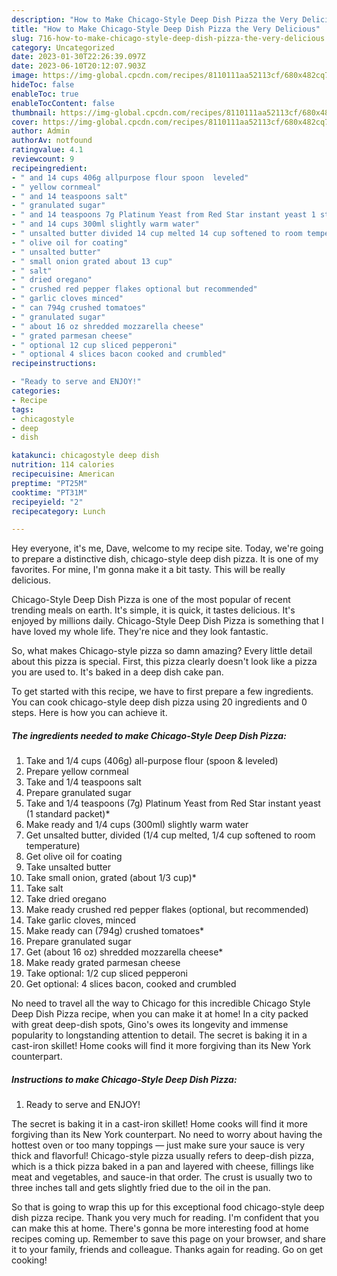```yaml
---
description: "How to Make Chicago-Style Deep Dish Pizza the Very Delicious"
title: "How to Make Chicago-Style Deep Dish Pizza the Very Delicious"
slug: 716-how-to-make-chicago-style-deep-dish-pizza-the-very-delicious
category: Uncategorized
date: 2023-01-30T22:26:39.097Z
date: 2023-06-10T20:12:07.903Z
image: https://img-global.cpcdn.com/recipes/8110111aa52113cf/680x482cq70/chicago-style-deep-dish-pizza-recipe-main-photo.jpg
hideToc: false
enableToc: true
enableTocContent: false
thumbnail: https://img-global.cpcdn.com/recipes/8110111aa52113cf/680x482cq70/chicago-style-deep-dish-pizza-recipe-main-photo.jpg
cover: https://img-global.cpcdn.com/recipes/8110111aa52113cf/680x482cq70/chicago-style-deep-dish-pizza-recipe-main-photo.jpg
author: Admin
authorAv: notfound
ratingvalue: 4.1
reviewcount: 9
recipeingredient:
- " and 14 cups 406g allpurpose flour spoon  leveled"
- " yellow cornmeal"
- " and 14 teaspoons salt"
- " granulated sugar"
- " and 14 teaspoons 7g Platinum Yeast from Red Star instant yeast 1 standard packet"
- " and 14 cups 300ml slightly warm water"
- " unsalted butter divided 14 cup melted 14 cup softened to room temperature"
- " olive oil for coating"
- " unsalted butter"
- " small onion grated about 13 cup"
- " salt"
- " dried oregano"
- " crushed red pepper flakes optional but recommended"
- " garlic cloves minced"
- " can 794g crushed tomatoes"
- " granulated sugar"
- " about 16 oz shredded mozzarella cheese"
- " grated parmesan cheese"
- " optional 12 cup sliced pepperoni"
- " optional 4 slices bacon cooked and crumbled"
recipeinstructions:

- "Ready to serve and ENJOY!"
categories:
- Recipe
tags:
- chicagostyle
- deep
- dish

katakunci: chicagostyle deep dish 
nutrition: 114 calories
recipecuisine: American
preptime: "PT25M"
cooktime: "PT31M"
recipeyield: "2"
recipecategory: Lunch

---
```



Hey everyone, it's me, Dave, welcome to my recipe site. Today, we're going to prepare a distinctive dish, chicago-style deep dish pizza. It is one of my favorites. For mine, I'm gonna make it a bit tasty. This will be really delicious.

Chicago-Style Deep Dish Pizza is one of the most popular of recent trending meals on earth. It's simple, it is quick, it tastes delicious. It's enjoyed by millions daily. Chicago-Style Deep Dish Pizza is something that I have loved my whole life. They're nice and they look fantastic.

So, what makes Chicago-style pizza so damn amazing? Every little detail about this pizza is special. First, this pizza clearly doesn&#39;t look like a pizza you are used to. It&#39;s baked in a deep dish cake pan.


To get started with this recipe, we have to first prepare a few ingredients. You can cook chicago-style deep dish pizza using 20 ingredients and 0 steps. Here is how you can achieve it.

<!--inarticleads1-->

##### The ingredients needed to make Chicago-Style Deep Dish Pizza:

1. Take  and 1/4 cups (406g) all-purpose flour (spoon &amp; leveled)
1. Prepare  yellow cornmeal
1. Take  and 1/4 teaspoons salt
1. Prepare  granulated sugar
1. Take  and 1/4 teaspoons (7g) Platinum Yeast from Red Star instant yeast (1 standard packet)*
1. Make ready  and 1/4 cups (300ml) slightly warm water
1. Get  unsalted butter, divided (1/4 cup melted, 1/4 cup softened to room temperature)
1. Get  olive oil for coating
1. Take  unsalted butter
1. Take  small onion, grated (about 1/3 cup)*
1. Take  salt
1. Take  dried oregano
1. Make ready  crushed red pepper flakes (optional, but recommended)
1. Take  garlic cloves, minced
1. Make ready  can (794g) crushed tomatoes*
1. Prepare  granulated sugar
1. Get  (about 16 oz) shredded mozzarella cheese*
1. Make ready  grated parmesan cheese
1. Take  optional: 1/2 cup sliced pepperoni
1. Get  optional: 4 slices bacon, cooked and crumbled


No need to travel all the way to Chicago for this incredible Chicago Style Deep Dish Pizza recipe, when you can make it at home! In a city packed with great deep-dish spots, Gino&#39;s owes its longevity and immense popularity to longstanding attention to detail. The secret is baking it in a cast-iron skillet! Home cooks will find it more forgiving than its New York counterpart. 

<!--inarticleads2-->

##### Instructions to make Chicago-Style Deep Dish Pizza:


1. Ready to serve and ENJOY!

The secret is baking it in a cast-iron skillet! Home cooks will find it more forgiving than its New York counterpart. No need to worry about having the hottest oven or too many toppings — just make sure your sauce is very thick and flavorful! Chicago-style pizza usually refers to deep-dish pizza, which is a thick pizza baked in a pan and layered with cheese, fillings like meat and vegetables, and sauce-in that order. The crust is usually two to three inches tall and gets slightly fried due to the oil in the pan. 

So that is going to wrap this up for this exceptional food chicago-style deep dish pizza recipe. Thank you very much for reading. I'm confident that you can make this at home. There's gonna be more interesting food at home recipes coming up. Remember to save this page on your browser, and share it to your family, friends and colleague. Thanks again for reading. Go on get cooking!
